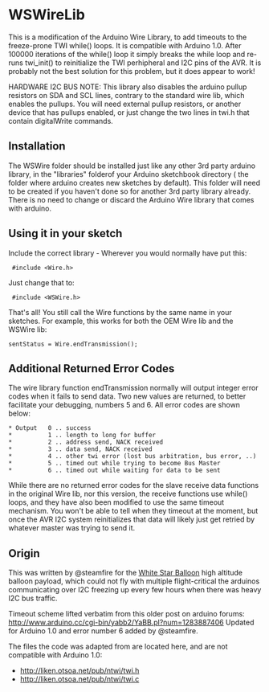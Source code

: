 WSWireLib
=========

This is a modification of the Arduino Wire Library, to add timeouts to the freeze-prone TWI while() loops.  It is compatible with Arduino 1.0.  After 100000 iterations of the while() loop it simply breaks the while loop and re-runs twi_init() to reinitialize the TWI perhipheral and I2C pins of the AVR.  It is probably not the best solution for this problem, but it does appear to work!

HARDWARE I2C BUS NOTE: This library also disables the arduino pullup resistors on SDA and SCL lines, contrary to the standard wire lib, which enables the pullups.  You will need external pullup resistors, or another device that has pullups enabled, or just change the two lines in twi.h that contain digitalWrite commands.

Installation
----

The WSWire folder should be installed just like any other 3rd party arduino library, in the "libraries" folderof your Arduino sketchbook directory ( the folder where arduino creates new sketches by default).  This folder will need to be created if you haven't done so for another 3rd party library already.  There is no need to change or discard the Arduino Wire library that comes with arduino.

Using it in your sketch
----

Include the correct library - Wherever you would normally have put this:

     #include <Wire.h>
     
Just change that to:

     #include <WSWire.h>
    
That's all!  You still call the Wire functions by the same name in your sketches.  For example, this works for both the OEM Wire lib and the WSWire lib:

    sentStatus = Wire.endTransmission();

Additional Returned Error Codes
----
The wire library function endTransmission normally will output integer error codes when it fails to send data.  Two new values are returned, to better facilitate your debugging, numbers 5 and 6.  All error codes are shown below:

    * Output   0 .. success
    *          1 .. length to long for buffer
    *          2 .. address send, NACK received
    *          3 .. data send, NACK received
    *          4 .. other twi error (lost bus arbitration, bus error, ..)
    *          5 .. timed out while trying to become Bus Master
    *          6 .. timed out while waiting for data to be sent
    
While there are no returned error codes for the slave receive data functions in the original Wire lib, nor this version, the receive functions use while() loops, and they have also been modified to use the same timeout mechanism.  You won't be able to tell when they timeout at the moment, but once the AVR I2C system reinitializes that data will likely just get retried by whatever master was trying to send it.

Origin
----
This was written by @steamfire for the [White Star Balloon](http://whitestarballoon.org) high altitude balloon payload, which could not fly with multiple flight-critical the arduinos communicating over I2C freezing up every few hours when there was heavy I2C bus traffic.

Timeout scheme lifted verbatim from this older post on arduino forums: http://www.arduino.cc/cgi-bin/yabb2/YaBB.pl?num=1283887406  Updated for Arduino 1.0 and error number 6 added by @steamfire.

The files the code was adapted from are located here, and are not compatible with Arduino 1.0: 
- http://liken.otsoa.net/pub/ntwi/twi.h
- http://liken.otsoa.net/pub/ntwi/twi.c